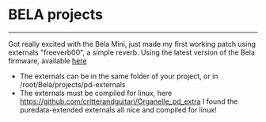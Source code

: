 # BELA projects

----

Got really excited with the Bela Mini, just made my first working patch using externals "freeverb00", a simple reverb.
Using the latest version of the Bela firmware, available [here](https://github.com/BelaPlatform/Bela/archive/master.zip)

* The externals can be in the same folder of your project, or in /root/Bela/projects/pd-externals
* The externals must be compiled for linux, here https://github.com/critterandguitari/Organelle_pd_extra I found the puredata-extended externals all nice and compiled for linux!

